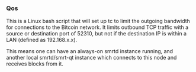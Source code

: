 ### Qos ###

This is a Linux bash script that will set up tc to limit the outgoing bandwidth for connections to the Bitcoin network. It limits outbound TCP traffic with a source or destination port of 52310, but not if the destination IP is within a LAN (defined as 192.168.x.x).

This means one can have an always-on smrtd instance running, and another local smrtd/smrt-qt instance which connects to this node and receives blocks from it.
